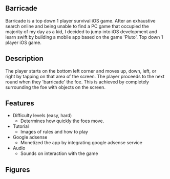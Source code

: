 ## Barricade
Barricade is a top down 1 player survival iOS game. After an exhaustive search online and being unable to find a PC game that occupied the majority of my day as a kid, I decided to jump into iOS development and learn swift by building a mobile app based on the game 'Pluto'.
Top down 1 player iOS game. 

## Description
The player starts on the bottom left corner and moves up, down, left, or right by tapping on that area of the screen.
The player proceeds to the next round when they 'barricade' the foe. This is achieved by completely surrounding the foe with objects on the screen.

## Features
- Difficulty levels (easy, hard)
  - Determines how quickly the foes move.
- Tutorial
  - Images of rules and how to play
- Google adsense
  - Monetized the app by integrating google adsense service
- Audio
  - Sounds on interaction with the game
 
 ## Figures
